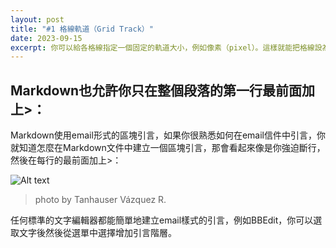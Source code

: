 ```yaml
---
layout: post
title: "#1 格線軌道（Grid Track）"
date: 2023-09-15
excerpt: 你可以給各格線指定一個固定的軌道大小，例如像素（pixel）。這樣就能把格線設為指定的像素，以貼近你期望的排版。也可以創建一個使用百分比、或是新的 fr 單位之格線。fr 單位就是為了格線布局而生。
---
```


## Markdown也允許你只在整個段落的第一行最前面加上>：

Markdown使用email形式的區塊引言，如果你很熟悉如何在email信件中引言，你就知道怎麼在Markdown文件中建立一個區塊引言，那會看起來像是你強迫斷行，然後在每行的最前面加上>：

![Alt text](https://images.pexels.com/photos/14506144/pexels-photo-14506144.jpeg?auto=compress&cs=tinysrgb&w=1260&h=750&dpr=1)

> photo by Tanhauser Vázquez R.

任何標準的文字編輯器都能簡單地建立email樣式的引言，例如BBEdit，你可以選取文字後然後從選單中選擇增加引言階層。
